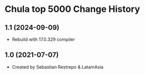 Chula top 5000 Change History
====================

1.1 (2024-09-09)
----------------
* Rebuild with 17.0.329 compiler

1.0 (2021-07-07)
----------------
* Created by Sebastian Restrepo & LatamAsia

